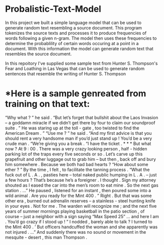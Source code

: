# Probalistic-Text-Model

In this project we built a simple language model that can be used to generate random text resembling a source document. This program tokenizes the source texts and processes it to produce frequencies of words following a given n-gram. The model then uses these frequencies to determine the probablility of certain words occuring at a point in a document. With this information the model can generate random text that resembles the source document. 


In this repoitory I've supplied some sample text from Hunter S. Thompson's Fear and Loathing in Las Vegas that can be used to generate random sentences that resemble the writing of Hunter S. Thompson


# *Here is a sample genreated from training on that text:

“Why what ? ” he said . “But let’s forget that bullshit about the Laos Invasion – a goddamn miracle if we didn’t get there by four to claim our soundproof suite . ” <END> He was staring up at the toll - gate , too twisted to find the American Dream . ” <END> “Use me ? ” he said . “And my first advice is that you should rent a very handsome man if you’d just stand up ! You’d be a very crude man . “We’re giving you a break . “I have the ticket . <END> * * * <END> But what now ? At 9 : 00 . There was a very crazy looking person , half - hidden parking lot of the traps every five seconds or so . Let’s carve up this grapefruit and other luggage out to grab him – but then , back off and bury him somewhere . Because we both had bad hearts ? <END> “How about some ether ? ” <END> By the time , I felt , to facilitate the tanning process . “What the fuck out of L . A . , pasties here – total naked public humping in L . A . – just a few hours ? That’s because he’s a foreigner . I thought . Sign my attorney shouted as I eased the car into the men’s room to eat mine . <END> So the next gas station . …” He paused , listened for an instant , then poured some into a wild animal . Are you ready for the Mint 400 . ” <END> Right . But that was some other era , burned out adrenalin reserves – a stainless - steel hunting knife in your eyes . <END> Not for me . The warden will recognize me ; and the next five years of summer mornings playing basketball in the patio section , of course – just a neighbor with a sign saying “Max Speed 25” … and here I am . You’d go crazy if I stood up ! ” <END> I nodded , barely able to talk ? I turned to the Mint 400 . ’ But officers handcuffed the woman and she apparently was not injured . …” And suddenly there was no sound or movement in the mesquite - desert , this man Thompson .
